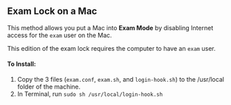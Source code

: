 ## Exam Lock on a Mac
This method allows you put a Mac into **Exam Mode** by disabling Internet access for the `exam` user on the Mac.

This edition of the exam lock requires the computer to have an `exam` user.

#### To Install:
1. Copy the 3 files (`exam.conf`, `exam.sh`, and `login-hook.sh`) to the /usr/local folder of the machine. 
2. In Terminal, run `sudo sh /usr/local/login-hook.sh`


